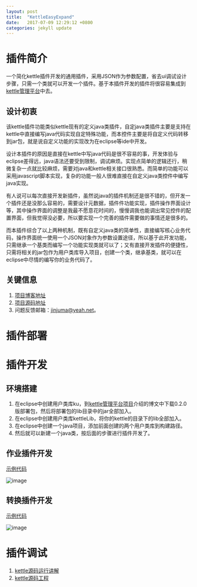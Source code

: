 ```yaml
---
layout: post
title:  "KettleEasyExpand"
date:   2017-07-09 12:29:12 +0800
categories: jekyll update
---
```

# 插件简介

一个简化kettle插件开发的通用插件，采用JSON作为参数配置，省去ui调试设计步骤，只需一个类就可以开发一个插件。基于本插件开发的插件将很容易集成到[kettle管理平台](https://github.com/majinju/kettle-manager)中去。

## 设计初衷

 该kettle插件功能类似kettle现有的定义java类插件，自定java类插件主要是支持在kettle中直接编写java代码实现自定特殊功能，而本控件主要是将自定义代码转移到jar包，就是说自定义功能的实现改为在eclipse等ide中开发。

 设计本插件的原因是直接在kettle中写java代码是很不容易的事，开发体验与eclipse差得远，java语法还要受到限制，调试麻烦。实现点简单的逻辑还行，稍微复杂一点就比较麻烦，需要对java和kettle相关接口很熟悉。而简单的功能可以采用javascript脚本实现，复杂的功能一般人很难直接在自定义java类控件中编写java实现。

 有人说可以每次直接开发新插件，虽然说java的插件机制还是很不错的，但开发一个插件还是没那么容易的，需要设计元数据，插件件功能实现，插件操作界面设计等，其中操作界面的调整是我最不愿意花时间的，慢慢调我也能调出常见控件的配置界面，但我觉得没必要，所以要实现一个完善的插件需要做的事情还是很多的。

 而本插件综合了以上两种机制，既有自定义java类的简单性，直接编写核心业务代码，操作界面统一使用一个JSON对象作为参数设置途径，所以基于此开发功能，只需继承一个基类而编写一个功能实现类就可以了；又有直接开发插件的便捷性，只需将相关的jar包作为用户类库导入项目，创建一个类，继承基类，就可以在eclipse中尽情的编写你的业务代码了。

## 关键信息

1.	[项目博客地址](http://blog.benma666.cn/)
2.	[项目源码地址](https://github.com/majinju/KettleEasyExpand)
3.	问题反馈邮箱：jinjuma@yeah.net。

# 插件部署



# 插件开发

## 环境搭建

1. 在eclipse中创建用户类库ku，到[kettle管理平台项目](https://github.com/majinju/kettle-manager)介绍的博文中下载0.2.0版部署包，然后将部署包的lib目录中的jar全部加入。
1. 在eclipse中创建用户类库kettleLib，将你的kettle的目录下的lib全部加入。
1. 在eclipse中创建一个java项目，添加前面创建的两个用户类库到构建路径。
1. 然后就可以新建一个java类，按后面的步骤进行插件开发了。

## 作业插件开发

[示例代码](https://github.com/majinju/KettleUtil/blob/master/src/main/java/cn/benma666/kettleutil/utilrun/JeurDemo.java)

![image](http://blog.benma666.cn/project/KettleUtil/images/v1.0.0/作业插件示例.jpg)

## 转换插件开发

[示例代码](https://github.com/majinju/KettleUtil/blob/master/src/main/java/cn/benma666/kettleutil/utilrun/KurDemo.java)

![image](http://blog.benma666.cn/project/KettleUtil/images/v1.0.0/转换插件示例.jpg)

# 插件调试

1. [kettle源码运行讲解](http://www.cnblogs.com/majinju/p/4455107.html)
1. [kettle源码工程](https://github.com/majinju/pentaho-kettle)